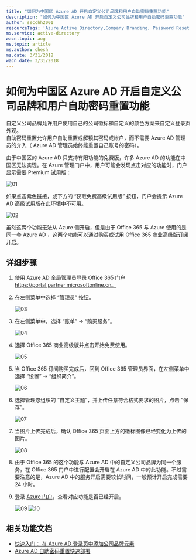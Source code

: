```yaml
---
title: "如何为中国区 Azure AD 开启自定义公司品牌和用户自助密码重置功能"
description: "如何为中国区 Azure AD 开启自定义公司品牌和用户自助密码重置功能"
author: sscchh2001
resourceTags: 'Azure Active Directory,Company Branding, Password Reset'
ms.service: active-directory
wacn.topic: aog
ms.topic: article
ms.author: chesh
ms.date: 3/31/2018
wacn.date: 3/31/2018
---
```


# 如何为中国区 Azure AD 开启自定义公司品牌和用户自助密码重置功能

自定义公司品牌允许用户使用自己的公司徽标和自定义的颜色方案来自定义登录页外观。<br>
自助密码重置允许用户自助重置或解锁其密码或帐户，而不需要 Azure AD 管理员的介入（ Azure AD 管理员始终能重置自己账号的密码）。

由于中国区的 Azure AD 只支持有限功能的免费版，许多 Azure AD 的功能在中国区无法实现。在 Azure 管理门户中，用户可能会发现点击对应的功能时，门户显示需要 Premium 试用版：

![01](./media/aog-active-directory-howto-enable-company-branding-and-password-reset/01.png)

如果点击紫色链接，或下方的 “获取免费高级试用版” 按钮，门户会提示 Azure AD 高级试用版在此环境中不可用。

![02](./media/aog-active-directory-howto-enable-company-branding-and-password-reset/02.png)

虽然这两个功能无法从 Azure 侧开启，但是由于 Office 365 与 Azure 使用的是同一套 Azure AD ，这两个功能可以通过购买或试用 Office 365 商业高级版订阅开启。

## 详细步骤

1. 使用 Azure AD 全局管理员登录 Office 365 门户 https://portal.partner.microsoftonline.cn。

2. 在左侧菜单中选择 “管理员” 按钮。

    ![03](./media/aog-active-directory-howto-enable-company-branding-and-password-reset/03.png)

3. 在左侧菜单中，选择 “账单” -> “购买服务”。

    ![04](./media/aog-active-directory-howto-enable-company-branding-and-password-reset/04.png)

4. 选择 Office 365 商业高级版并点击开始免费使用。

    ![05](./media/aog-active-directory-howto-enable-company-branding-and-password-reset/05.png)

5. 当 Office 365 订阅购买完成后，回到 Office 365 管理员界面，在左侧菜单中选择 “设置” -> “组织简介”。

    ![06](./media/aog-active-directory-howto-enable-company-branding-and-password-reset/06.png)

6. 选择管理您组织的 “自定义主题”，并上传任意符合格式要求的图片，点击 “保存”。

    ![07](./media/aog-active-directory-howto-enable-company-branding-and-password-reset/07.png)

7. 当图片上传完成后，确认 Office 365 页面上方的徽标图像已经变化为上传的图片。

    ![08](./media/aog-active-directory-howto-enable-company-branding-and-password-reset/08.png)

8. 由于 Office 365 的这个功能与 Azure AD 中的自定义公司品牌为同一个服务，在 Office 365 门户中进行配置会开启在 Azure AD 中的此功能。不过需要注意的是，Azure AD 中的服务开启需要较长时间，一般预计开启完成需要 24 小时。

9. 登录 [Azure 门户](https://portal.azure.cn)，查看对应功能是否已经开启。

    ![09](./media/aog-active-directory-howto-enable-company-branding-and-password-reset/09.png)
    ![10](./media/aog-active-directory-howto-enable-company-branding-and-password-reset/10.png)

## 相关功能文档

- [快速入门： 在 Azure AD 登录页中添加公司品牌元素](https://docs.microsoft.com/zh-cn/azure/active-directory/customize-branding)
- [Azure AD 自助密码重置快速部署](https://docs.microsoft.com/zh-cn/azure/active-directory/active-directory-passwords-getting-started)